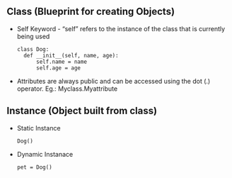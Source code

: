## Class (Blueprint for creating Objects)
- Self Keyword - “self” refers to the instance of the class that is currently being used

      class Dog:
        def __init__(self, name, age):
            self.name = name
            self.age = age
- Attributes are always public and can be accessed using the dot (.) operator. Eg.: Myclass.Myattribute

## Instance (Object built from class)
- Static Instance

      Dog()
- Dynamic Instanace

      pet = Dog()

